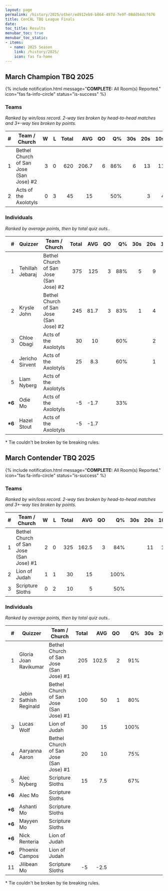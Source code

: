 ```yaml
---
layout: page
permalink: /history/2025/other/ed912eb9-b864-497d-7e9f-08dd54dcf676
title: CenCAL TBQ League Finals
date: 
toc_title: Results
menubar_toc: true
menubar_toc_static:
- items:
  - name: 2025 Season
    link: /history/2025/
    icon: fas fa-home
---
```



## March Champion TBQ 2025

{% include notification.html
   message="<b>COMPLETE:</b> All Room(s) Reported."
   icon="fas fa-info-circle"
   status="is-success" %}


### Teams

*Ranked by win/loss record. 2-way ties broken by head-to-head matches and 3+-way ties broken by points.*

| # | Team / Church | W | L | Total | AVG | QO | Q% | 30s | 20s | 10s |
|--:|---|--:|--:|--:|--:|--:|--:|--:|--:|--:|
| 1 | Bethel Church of San Jose (San Jose) #2 | 3 | 0 | 620 | 206.7 | 6 | 86% | 6 | 13 | 11 |
| 2 | Acts of the Axolotyls | 0 | 3 | 45 | 15 |  | 50% |  | 3 | 4 |

### Individuals

*Ranked by average points, then by total quiz outs..*

| # | Quizzer | Team / Church | Total | AVG | QO | Q% | 30s | 20s | 10s |
|--:|---|---|--:|--:|--:|--:|--:|--:|--:|
| 1 | Tehillah Jebaraj | Bethel Church of San Jose (San Jose) #2 | 375 | 125 | 3 | 88% | 5 | 9 | 1 |
| 2 | Krysle John | Bethel Church of San Jose (San Jose) #2 | 245 | 81.7 | 3 | 83% | 1 | 4 | 10 |
| 3 | Chloe Obagi | Acts of the Axolotyls | 30 | 10 |  | 60% |  | 2 | 1 |
| 4 | Jericho Sirvent | Acts of the Axolotyls | 25 | 8.3 |  | 60% |  | 1 | 2 |
| 5 | Liam Nyberg | Acts of the Axolotyls |  |  |  |  |  |  |  |
| **\*6** | Odie Mo | Acts of the Axolotyls | -5 | -1.7 |  | 33% |  |  | 1 |
| **\*6** | Hazel Stout | Acts of the Axolotyls | -5 | -1.7 |  |  |  |  |  |

\* Tie couldn't be broken by tie breaking rules.

## March Contender TBQ 2025

{% include notification.html
   message="<b>COMPLETE:</b> All Room(s) Reported."
   icon="fas fa-info-circle"
   status="is-success" %}


### Teams

*Ranked by win/loss record. 2-way ties broken by head-to-head matches and 3+-way ties broken by points.*

| # | Team / Church | W | L | Total | AVG | QO | Q% | 30s | 20s | 10s |
|--:|---|--:|--:|--:|--:|--:|--:|--:|--:|--:|
| 1 | Bethel Church of San Jose (San Jose) #1 | 2 | 0 | 325 | 162.5 | 3 | 84% |  | 11 | 10 |
| 2 | Lion of Judah | 1 | 1 | 30 | 15 |  | 100% |  |  | 2 |
| 3 | Scripture Sloths | 0 | 2 | 10 | 5 |  | 50% |  |  | 2 |

### Individuals

*Ranked by average points, then by total quiz outs..*

| # | Quizzer | Team / Church | Total | AVG | QO | Q% | 30s | 20s | 10s |
|--:|---|---|--:|--:|--:|--:|--:|--:|--:|
| 1 | Gloria Joan Ravikumar | Bethel Church of San Jose (San Jose) #1 | 205 | 102.5 | 2 | 91% |  | 8 | 2 |
| 2 | Jebin Sathish Reginald | Bethel Church of San Jose (San Jose) #1 | 100 | 50 | 1 | 80% |  | 3 | 5 |
| 3 | Lucas Wolf | Lion of Judah | 30 | 15 |  | 100% |  |  | 2 |
| 4 | Aaryanna Aaron | Bethel Church of San Jose (San Jose) #1 | 20 | 10 |  | 75% |  |  | 3 |
| 5 | Alec Nyberg | Scripture Sloths | 15 | 7.5 |  | 67% |  |  | 2 |
| **\*6** | Alec Mo | Scripture Sloths |  |  |  |  |  |  |  |
| **\*6** | Ashanti Mo | Scripture Sloths |  |  |  |  |  |  |  |
| **\*6** | Mayyen Mo | Scripture Sloths |  |  |  |  |  |  |  |
| **\*6** | Nick Renteria | Lion of Judah |  |  |  |  |  |  |  |
| **\*6** | Phoenix Campos | Lion of Judah |  |  |  |  |  |  |  |
| 11 | Jilibean Mo | Scripture Sloths | -5 | -2.5 |  |  |  |  |  |

\* Tie couldn't be broken by tie breaking rules.

